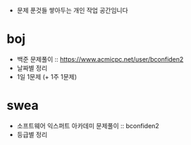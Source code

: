 - 문제 푼것들 쌓아두는 개인 작업 공간임니다


# boj
  - 백준 문제풀이   :: https://www.acmicpc.net/user/bconfiden2
  - 날짜별 정리 
  - 1일 1문제 (+ 1주 1문제)

# swea
  - 소프트웨어 익스퍼트 아카데미 문제풀이   :: bconfiden2
  - 등급별 정리
